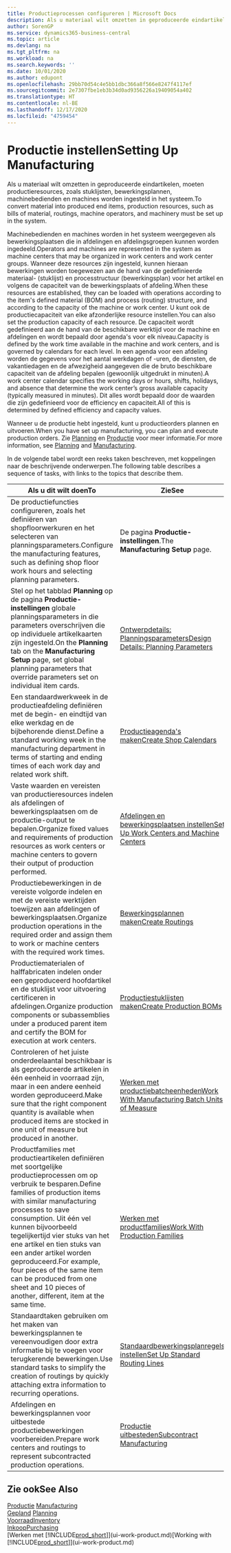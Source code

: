 ```yaml
---
title: Productieprocessen configureren | Microsoft Docs
description: Als u materiaal wilt omzetten in geproduceerde eindartikelen, moeten productieresources, zoals stuklijsten, bewerkingsplannen, machinebedienden en machines worden ingesteld in het systeem.
author: SorenGP
ms.service: dynamics365-business-central
ms.topic: article
ms.devlang: na
ms.tgt_pltfrm: na
ms.workload: na
ms.search.keywords: ''
ms.date: 10/01/2020
ms.author: edupont
ms.openlocfilehash: 29bb70d54c4e5bb1dbc366a8f566e8247f4117ef
ms.sourcegitcommit: 2e7307fbe1eb3b34d0ad9356226a19409054a402
ms.translationtype: HT
ms.contentlocale: nl-BE
ms.lasthandoff: 12/17/2020
ms.locfileid: "4759454"
---
```

# <a name="setting-up-manufacturing"></a><span data-ttu-id="319cf-103">Productie instellen</span><span class="sxs-lookup"><span data-stu-id="319cf-103">Setting Up Manufacturing</span></span>
<span data-ttu-id="319cf-104">Als u materiaal wilt omzetten in geproduceerde eindartikelen, moeten productieresources, zoals stuklijsten, bewerkingsplannen, machinebedienden en machines worden ingesteld in het systeem.</span><span class="sxs-lookup"><span data-stu-id="319cf-104">To convert material into produced end items, production resources, such as bills of material, routings, machine operators, and machinery must be set up in the system.</span></span>

<span data-ttu-id="319cf-105">Machinebedienden en machines worden in het systeem weergegeven als bewerkingsplaatsen die in afdelingen en afdelingsgroepen kunnen worden ingedeeld.</span><span class="sxs-lookup"><span data-stu-id="319cf-105">Operators and machines are represented in the system as machine centers that may be organized in work centers and work center groups.</span></span> <span data-ttu-id="319cf-106">Wanneer deze resources zijn ingesteld, kunnen hieraan bewerkingen worden toegewezen aan de hand van de gedefinieerde materiaal- (stuklijst) en processtructuur (bewerkingsplan) voor het artikel en volgens de capaciteit van de bewerkingsplaats of afdeling.</span><span class="sxs-lookup"><span data-stu-id="319cf-106">When these resources are established, they can be loaded with operations according to the item's defined material (BOM) and process (routing) structure, and according to the capacity of the machine or work center.</span></span> <span data-ttu-id="319cf-107">U kunt ook de productiecapaciteit van elke afzonderlijke resource instellen.</span><span class="sxs-lookup"><span data-stu-id="319cf-107">You can also set the production capacity of each resource.</span></span> <span data-ttu-id="319cf-108">De capaciteit wordt gedefinieerd aan de hand van de beschikbare werktijd voor de machine en afdelingen en wordt bepaald door agenda's voor elk niveau.</span><span class="sxs-lookup"><span data-stu-id="319cf-108">Capacity is defined by the work time available in the machine and work centers, and is governed by calendars for each level.</span></span> <span data-ttu-id="319cf-109">In een agenda voor een afdeling worden de gegevens voor het aantal werkdagen of -uren, de diensten, de vakantiedagen en de afwezigheid aangegeven die de bruto beschikbare capaciteit van de afdeling bepalen (gewoonlijk uitgedrukt in minuten).</span><span class="sxs-lookup"><span data-stu-id="319cf-109">A work center calendar specifies the working days or hours, shifts, holidays, and absence that determine the work center’s gross available capacity (typically measured in minutes).</span></span> <span data-ttu-id="319cf-110">Dit alles wordt bepaald door de waarden die zijn gedefinieerd voor de efficiency en capaciteit.</span><span class="sxs-lookup"><span data-stu-id="319cf-110">All of this is determined by defined efficiency and capacity values.</span></span>  

<span data-ttu-id="319cf-111">Wanneer u de productie hebt ingesteld, kunt u productieorders plannen en uitvoeren.</span><span class="sxs-lookup"><span data-stu-id="319cf-111">When you have set up manufacturing, you can plan and execute production orders.</span></span> <span data-ttu-id="319cf-112">Zie [Planning](production-planning.md) en [Productie](production-manage-manufacturing.md) voor meer informatie.</span><span class="sxs-lookup"><span data-stu-id="319cf-112">For more information, see [Planning](production-planning.md) and [Manufacturing](production-manage-manufacturing.md).</span></span>  



 <span data-ttu-id="319cf-113">In de volgende tabel wordt een reeks taken beschreven, met koppelingen naar de beschrijvende onderwerpen.</span><span class="sxs-lookup"><span data-stu-id="319cf-113">The following table describes a sequence of tasks, with links to the topics that describe them.</span></span>   

|<span data-ttu-id="319cf-114">**Als u dit wilt doen**</span><span class="sxs-lookup"><span data-stu-id="319cf-114">**To**</span></span>|<span data-ttu-id="319cf-115">**Zie**</span><span class="sxs-lookup"><span data-stu-id="319cf-115">**See**</span></span>|  
|------------|-------------|  
|<span data-ttu-id="319cf-116">De productiefuncties configureren, zoals het definiëren van shopfloorwerkuren en het selecteren van planningsparameters.</span><span class="sxs-lookup"><span data-stu-id="319cf-116">Configure the manufacturing features, such as defining shop floor work hours and selecting planning parameters.</span></span>|<span data-ttu-id="319cf-117">De pagina **Productie-instellingen**.</span><span class="sxs-lookup"><span data-stu-id="319cf-117">The **Manufacturing Setup** page.</span></span>|
|<span data-ttu-id="319cf-118">Stel op het tabblad **Planning** op de pagina **Productie-instellingen** globale planningsparameters in die parameters overschrijven die op individuele artikelkaarten zijn ingesteld.</span><span class="sxs-lookup"><span data-stu-id="319cf-118">On the **Planning** tab on the **Manufacturing Setup** page, set global planning parameters that override parameters set on individual item cards.</span></span>|[<span data-ttu-id="319cf-119">Ontwerpdetails: Planningsparameters</span><span class="sxs-lookup"><span data-stu-id="319cf-119">Design Details: Planning Parameters</span></span>](design-details-planning-parameters.md)|
|<span data-ttu-id="319cf-120">Een standaardwerkweek in de productieafdeling definiëren met de begin- en eindtijd van elke werkdag en de bijbehorende dienst.</span><span class="sxs-lookup"><span data-stu-id="319cf-120">Define a standard working week in the manufacturing department in terms of starting and ending times of each work day and related work shift.</span></span>|[<span data-ttu-id="319cf-121">Productieagenda's maken</span><span class="sxs-lookup"><span data-stu-id="319cf-121">Create Shop Calendars</span></span>](production-how-to-create-work-center-calendars.md)|  
|<span data-ttu-id="319cf-122">Vaste waarden en vereisten van productieresources indelen als afdelingen of bewerkingsplaatsen om de productie-output te bepalen.</span><span class="sxs-lookup"><span data-stu-id="319cf-122">Organize fixed values and requirements of production resources as work centers or machine centers to govern their output of production performed.</span></span>|[<span data-ttu-id="319cf-123">Afdelingen en bewerkingsplaatsen instellen</span><span class="sxs-lookup"><span data-stu-id="319cf-123">Set Up Work Centers and Machine Centers</span></span>](production-how-to-set-up-work-and-machine-centers.md)|
|<span data-ttu-id="319cf-124">Productiebewerkingen in de vereiste volgorde indelen en met de vereiste werktijden toewijzen aan afdelingen of bewerkingsplaatsen.</span><span class="sxs-lookup"><span data-stu-id="319cf-124">Organize production operations in the required order and assign them to work or machine centers with the required work times.</span></span>|[<span data-ttu-id="319cf-125">Bewerkingsplannen maken</span><span class="sxs-lookup"><span data-stu-id="319cf-125">Create Routings</span></span>](production-how-to-create-routings.md)|
|<span data-ttu-id="319cf-126">Productiematerialen of halffabricaten indelen onder een geproduceerd hoofdartikel en de stuklijst voor uitvoering certificeren in afdelingen.</span><span class="sxs-lookup"><span data-stu-id="319cf-126">Organize production components or subassemblies under a produced parent item and certify the BOM for execution at work centers.</span></span>|[<span data-ttu-id="319cf-127">Productiestuklijsten maken</span><span class="sxs-lookup"><span data-stu-id="319cf-127">Create Production BOMs</span></span>](production-how-to-create-production-boms.md)|
|<span data-ttu-id="319cf-128">Controleren of het juiste onderdeelaantal beschikbaar is als geproduceerde artikelen in één eenheid in voorraad zijn, maar in een andere eenheid worden geproduceerd.</span><span class="sxs-lookup"><span data-stu-id="319cf-128">Make sure that the right component quantity is available when produced items are stocked in one unit of measure but produced in another.</span></span>|[<span data-ttu-id="319cf-129">Werken met productiebatcheenheden</span><span class="sxs-lookup"><span data-stu-id="319cf-129">Work With Manufacturing Batch Units of Measure</span></span>](production-how-to-use-the-manufacturing-batch-unit-of-measure.md)|  
|<span data-ttu-id="319cf-130">Productfamilies met productieartikelen definiëren met soortgelijke productieprocessen om op verbruik te besparen.</span><span class="sxs-lookup"><span data-stu-id="319cf-130">Define families of production items with similar manufacturing processes to save consumption.</span></span> <span data-ttu-id="319cf-131">Uit één vel kunnen bijvoorbeeld tegelijkertijd vier stuks van het ene artikel en tien stuks van een ander artikel worden geproduceerd.</span><span class="sxs-lookup"><span data-stu-id="319cf-131">For example, four pieces of the same item can be produced from one sheet and 10 pieces of another, different, item at the same time.</span></span>|[<span data-ttu-id="319cf-132">Werken met productfamilies</span><span class="sxs-lookup"><span data-stu-id="319cf-132">Work With Production Families</span></span>](production-how-work-family.md)|
|<span data-ttu-id="319cf-133">Standaardtaken gebruiken om het maken van bewerkingsplannen te vereenvoudigen door extra informatie bij te voegen voor terugkerende bewerkingen.</span><span class="sxs-lookup"><span data-stu-id="319cf-133">Use standard tasks to simplify the creation of routings by quickly attaching extra information to recurring operations.</span></span>|[<span data-ttu-id="319cf-134">Standaardbewerkingsplanregels instellen</span><span class="sxs-lookup"><span data-stu-id="319cf-134">Set Up Standard Routing Lines</span></span>](production-how-set-up-standard-routing-lines.md)|  
|<span data-ttu-id="319cf-135">Afdelingen en bewerkingsplannen voor uitbestede productiebewerkingen voorbereiden.</span><span class="sxs-lookup"><span data-stu-id="319cf-135">Prepare work centers and routings to represent subcontracted production operations.</span></span>|[<span data-ttu-id="319cf-136">Productie uitbesteden</span><span class="sxs-lookup"><span data-stu-id="319cf-136">Subcontract Manufacturing</span></span>](production-how-to-subcontract-manufacturing.md)|  

## <a name="see-also"></a><span data-ttu-id="319cf-137">Zie ook</span><span class="sxs-lookup"><span data-stu-id="319cf-137">See Also</span></span>
<span data-ttu-id="319cf-138">[Productie](production-manage-manufacturing.md)  </span><span class="sxs-lookup"><span data-stu-id="319cf-138">[Manufacturing](production-manage-manufacturing.md)  </span></span>  
<span data-ttu-id="319cf-139">[Gepland](production-planning.md) </span><span class="sxs-lookup"><span data-stu-id="319cf-139">[Planning](production-planning.md) </span></span>  
[<span data-ttu-id="319cf-140">Voorraad</span><span class="sxs-lookup"><span data-stu-id="319cf-140">Inventory</span></span>](inventory-manage-inventory.md)  
[<span data-ttu-id="319cf-141">Inkoop</span><span class="sxs-lookup"><span data-stu-id="319cf-141">Purchasing</span></span>](purchasing-manage-purchasing.md)  
<span data-ttu-id="319cf-142">[Werken met [!INCLUDE[prod_short](includes/prod_short.md)]](ui-work-product.md)</span><span class="sxs-lookup"><span data-stu-id="319cf-142">[Working with [!INCLUDE[prod_short](includes/prod_short.md)]](ui-work-product.md)</span></span>
